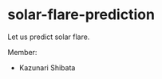 solar-flare-prediction
======================

Let us predict solar flare.

Member:

- Kazunari Shibata
